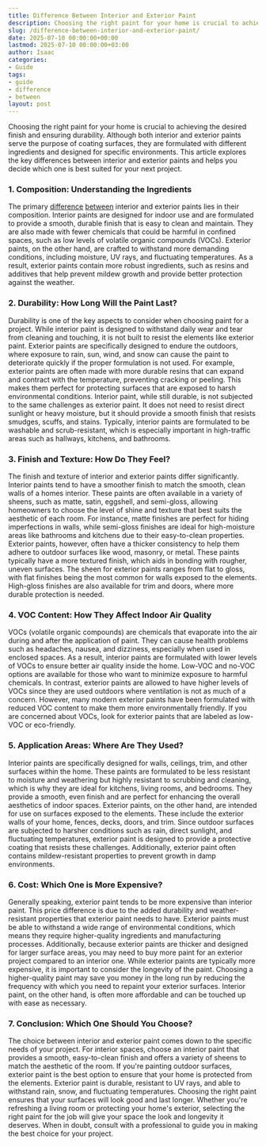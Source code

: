 ```yaml
---
title: Difference Between Interior and Exterior Paint
description: Choosing the right paint for your home is crucial to achieving the desired finish and ensuring durability. Although both interior and exterior paints serve...
slug: /difference-between-interior-and-exterior-paint/
date: 2025-07-10 00:00:00+00:00
lastmod: 2025-07-10 00:00:00+03:00
author: Isaac
categories:
- Guide
tags:
- guide
- difference
- between
layout: post
---
```

Choosing the right paint for your home is crucial to achieving the desired finish and ensuring durability. Although both interior and exterior paints serve the purpose of coating surfaces, they are formulated with different ingredients and designed for specific environments. This article explores the key differences between interior and exterior paints and helps you decide which one is best suited for your next project.
### 1. Composition: Understanding the Ingredients
The primary [difference](https://pestpolicy.com/difference-between-ceiling-paint-and-wall-paint/) [between](https://pestpolicy.com/difference-between-a-bee-and-a-wasps-nest/) interior and exterior paints lies in their composition. Interior paints are designed for indoor use and are formulated to provide a smooth, durable finish that is easy to clean and maintain. They are also made with fewer chemicals that could be harmful in confined spaces, such as low levels of volatile organic compounds (VOCs). Exterior paints, on the other hand, are crafted to withstand more demanding conditions, including moisture, UV rays, and fluctuating temperatures. As a result, exterior paints contain more robust ingredients, such as resins and additives that help prevent mildew growth and provide better protection against the weather.
### 2. Durability: How Long Will the Paint Last?
Durability is one of the key aspects to consider when choosing paint for a project. While interior paint is designed to withstand daily wear and tear from cleaning and touching, it is not built to resist the elements like exterior paint. Exterior paints are specifically designed to endure the outdoors, where exposure to rain, sun, wind, and snow can cause the paint to deteriorate quickly if the proper formulation is not used. For example, exterior paints are often made with more durable resins that can expand and contract with the temperature, preventing cracking or peeling. This makes them perfect for protecting surfaces that are exposed to harsh environmental conditions.
Interior paint, while still durable, is not subjected to the same challenges as exterior paint. It does not need to resist direct sunlight or heavy moisture, but it should provide a smooth finish that resists smudges, scuffs, and stains. Typically, interior paints are formulated to be washable and scrub-resistant, which is especially important in high-traffic areas such as hallways, kitchens, and bathrooms.
### 3. Finish and Texture: How Do They Feel?
The finish and texture of interior and exterior paints differ significantly. Interior paints tend to have a smoother finish to match the smooth, clean walls of a homes interior. These paints are often available in a variety of sheens, such as matte, satin, eggshell, and semi-gloss, allowing homeowners to choose the level of shine and texture that best suits the aesthetic of each room. For instance, matte finishes are perfect for hiding imperfections in walls, while semi-gloss finishes are ideal for high-moisture areas like bathrooms and kitchens due to their easy-to-clean properties.
Exterior paints, however, often have a thicker consistency to help them adhere to outdoor surfaces like wood, masonry, or metal. These paints typically have a more textured finish, which aids in bonding with rougher, uneven surfaces. The sheen for exterior paints ranges from flat to gloss, with flat finishes being the most common for walls exposed to the elements. High-gloss finishes are also available for trim and doors, where more durable protection is needed.
### 4. VOC Content: How They Affect Indoor Air Quality
VOCs (volatile organic compounds) are chemicals that evaporate into the air during and after the application of paint. They can cause health problems such as headaches, nausea, and dizziness, especially when used in enclosed spaces. As a result, interior paints are formulated with lower levels of VOCs to ensure better air quality inside the home. Low-VOC and no-VOC options are available for those who want to minimize exposure to harmful chemicals.
In contrast, exterior paints are allowed to have higher levels of VOCs since they are used outdoors where ventilation is not as much of a concern. However, many modern exterior paints have been formulated with reduced VOC content to make them more environmentally friendly. If you are concerned about VOCs, look for exterior paints that are labeled as low-VOC or eco-friendly.
### 5. Application Areas: Where Are They Used?
Interior paints are specifically designed for walls, ceilings, trim, and other surfaces within the home. These paints are formulated to be less resistant to moisture and weathering but highly resistant to scrubbing and cleaning, which is why they are ideal for kitchens, living rooms, and bedrooms. They provide a smooth, even finish and are perfect for enhancing the overall aesthetics of indoor spaces.
Exterior paints, on the other hand, are intended for use on surfaces exposed to the elements. These include the exterior walls of your home, fences, decks, doors, and trim. Since outdoor surfaces are subjected to harsher conditions such as rain, direct sunlight, and fluctuating temperatures, exterior paint is designed to provide a protective coating that resists these challenges. Additionally, exterior paint often contains mildew-resistant properties to prevent growth in damp environments.
### 6. Cost: Which One is More Expensive?
Generally speaking, exterior paint tends to be more expensive than interior paint. This price difference is due to the added durability and weather-resistant properties that exterior paint needs to have. Exterior paints must be able to withstand a wide range of environmental conditions, which means they require higher-quality ingredients and manufacturing processes. Additionally, because exterior paints are thicker and designed for larger surface areas, you may need to buy more paint for an exterior project compared to an interior one.
While exterior paints are typically more expensive, it is important to consider the longevity of the paint. Choosing a higher-quality paint may save you money in the long run by reducing the frequency with which you need to repaint your exterior surfaces. Interior paint, on the other hand, is often more affordable and can be touched up with ease as necessary.
### 7. Conclusion: Which One Should You Choose?
The choice between interior and exterior paint comes down to the specific needs of your project. For interior spaces, choose an interior paint that provides a smooth, easy-to-clean finish and offers a variety of sheens to match the aesthetic of the room. If you're painting outdoor surfaces, exterior paint is the best option to ensure that your home is protected from the elements. Exterior paint is durable, resistant to UV rays, and able to withstand rain, snow, and fluctuating temperatures.
Choosing the right paint ensures that your surfaces will look good and last longer. Whether you're refreshing a living room or protecting your home's exterior, selecting the right paint for the job will give your space the look and longevity it deserves. When in doubt, consult with a professional to guide you in making the best choice for your project.
